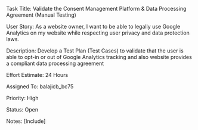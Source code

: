 Task Title: Validate the Consent Management Platform & Data Processing Agreement (Manual Testing)

User Story: As a website owner, I want to be able to legally use Google Analytics on my website while respecting user privacy 
and data protection laws.

Description: Develop a Test Plan (Test Cases) to validate that the user is able to opt-in or out of Google Analytics 
tracking and also website provides a compliant data processing agreement

Effort Estimate: 24 Hours

Assigned To: balajicb_bc75

Priority: High

Status: Open

Notes: [Include]